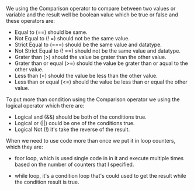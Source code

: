 We using the Comparison operator to compare between two values or variable and the result well be boolean value which be true or false and these operators are:

- Equal to (==) should be same. 
- Not Equal to (! =) should not be the same value. 
- Strict Equal to (===) should be the same value and datatype. 
- Not Strict Equal to (! ==) should not be the same value and datatype. 
- Grater than (>) should the value be grater than the other value. 
- Grater than or equal (>=) should the value be grater than or aqual to the other value.  
- Less than (<) should the value be less than the other value. 
- Less than or equal (<=) should the value be less than or equal the other value. 

To put more than condition using the Comparison operator we using the logical operator which there are:

- Logical and (&&) should be both of the conditions true. 
- Logical or (||) could be one of the conditions true.  
- Logical Not (!) it's take the reverse of the result. 

When we need to use code more than once we put it in loop counters, which they are:

- foor loop, which is used single code in in it and execute multiple times based on the number of counters that I specified. 

- while loop, it's a condition loop that's could used to get the result while the condition result is true.
